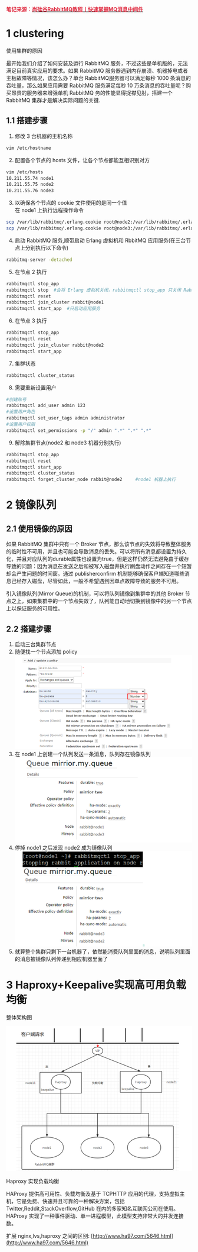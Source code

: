 **<font style="color:#DF2A3F;">笔记来源：</font>**[**<font style="color:#DF2A3F;">尚硅谷RabbitMQ教程丨快速掌握MQ消息中间件</font>**](https://www.bilibili.com/video/BV1cb4y1o7zz/?spm_id_from=333.337.search-card.all.click&vd_source=e8046ccbdc793e09a75eb61fe8e84a30)

# 1 clustering
使用集群的原因

最开始我们介绍了如何安装及运行 RabbitMQ 服务，不过这些是单机版的，无法满足目前真实应用的要求。如果 RabbitMQ 服务器遇到内存崩溃、机器掉电或者主板故障等情况，该怎么办？单台 RabbitMQ服务器可以满足每秒 1000 条消息的吞吐量，那么如果应用需要 RabbitMQ 服务满足每秒 10 万条消息的吞吐量呢？购买昂贵的服务器来增强单机 RabbitMQ 务的性能显得捉襟见肘，搭建一个 RabbitMQ 集群才是解决实际问题的关键.

## 1.1 搭建步骤
1. 修改 3 台机器的主机名称

```bash
vim /etc/hostname
```

2. 配置各个节点的 hosts 文件，让各个节点都能互相识别对方

```bash
vim /etc/hosts
10.211.55.74 node1
10.211.55.75 node2
10.211.55.76 node3
```

3. 以确保各个节点的 cookie 文件使用的是同一个值  
在 node1 上执行远程操作命令

```bash
scp /var/lib/rabbitmq/.erlang.cookie root@node2:/var/lib/rabbitmq/.erlang.cookie
scp /var/lib/rabbitmq/.erlang.cookie root@node3:/var/lib/rabbitmq/.erlang.cookie
```

4. 启动 RabbitMQ 服务,顺带启动 Erlang 虚拟机和 RbbitMQ 应用服务(在三台节点上分别执行以下命令)

```bash
rabbitmq-server -detached
```

5. 在节点 2 执行

```bash
rabbitmqctl stop_app
rabbitmqctl stop  #会将 Erlang 虚拟机关闭，rabbitmqctl stop_app 只关闭 RabbitMQ 服务
rabbitmqctl reset
rabbitmqctl join_cluster rabbit@node1
rabbitmqctl start_app  #只启动应用服务
```

6. 在节点 3 执行

```bash
rabbitmqctl stop_app
rabbitmqctl reset
rabbitmqctl join_cluster rabbit@node2
rabbitmqctl start_app
```

7. 集群状态

```bash
rabbitmqctl cluster_status
```

8. 需要重新设置用户

```bash
#创建账号
rabbitmqctl add_user admin 123
#设置用户角色
rabbitmqctl set_user_tags admin administrator
#设置用户权限
rabbitmqctl set_permissions -p "/" admin ".*" ".*" ".*"
```

9. 解除集群节点(node2 和 node3 机器分别执行)

```bash
rabbitmqctl stop_app
rabbitmqctl reset
rabbitmqctl start_app
rabbitmqctl cluster_status
rabbitmqctl forget_cluster_node rabbit@node2     #node1 机器上执行
```



# 2 镜像队列
## 2.1 使用镜像的原因
如果 RabbitMQ 集群中只有一个 Broker 节点，那么该节点的失效将导致整体服务的临时性不可用，并且也可能会导致消息的丢失。可以将所有消息都设置为持久化，并且对应队列的durable属性也设置为true，但是这样仍然无法避免由于缓存导致的问题：因为消息在发送之后和被写入磁盘井执行刷盘动作之间存在一个短暂却会产生问题的时间窗。通过 publisherconfirm 机制能够确保客户端知道哪些消息己经存入磁盘，尽管如此，一般不希望遇到因单点故障导致的服务不可用。

引入镜像队列(Mirror Queue)的机制，可以将队列镜像到集群中的其他 Broker 节点之上，如果集群中的一个节点失效了，队列能自动地切换到镜像中的另一个节点上以保证服务的可用性。



## 2.2 搭建步骤
1. 启动三台集群节点
2. 随便找一个节点添加 policy  
![](images/90.png)  
3. 在 node1 上创建一个队列发送一条消息，队列存在镜像队列  
![](images/91.png)
4. 停掉 node1 之后发现 node2 成为镜像队列  
![](images/92.png)
5. 就算整个集群只剩下一台机器了，依然能消费队列里面的消息，说明队列里面的消息被镜像队列传递到相应机器里面了



# 3 Haproxy+Keepalive实现高可用负载均衡
整体架构图

![](images/93.png)

Haproxy 实现负载均衡

HAProxy 提供高可用性、负载均衡及基于 TCPHTTP 应用的代理，支持虚拟主机，它是免费、快速并且可靠的一种解决方案，包括 Twitter,Reddit,StackOverflow,GitHub 在内的多家知名互联网公司在使用。HAProxy 实现了一种事件驱动、单一进程模型，此模型支持非常大的井发连接数。

扩展 nginx,lvs,haproxy 之间的区别: [http://www.ha97.com/5646.html](http://www.ha97.com/5646.html)

